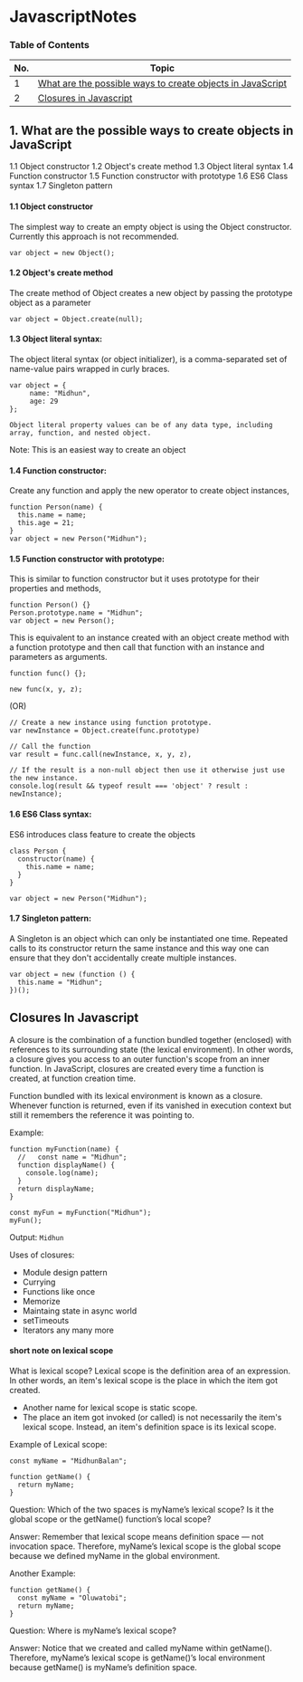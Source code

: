 # JavascriptNotes

### Table of Contents

| No. | Topic  |
| --- | ------ |
| 1   | [What are the possible ways to create objects in JavaScript]() |
| 2   | [Closures in Javascript]() |

## 1. What are the possible ways to create objects in JavaScript

1.1 Object constructor
1.2 Object's create method
1.3 Object literal syntax
1.4 Function constructor
1.5 Function constructor with prototype
1.6 ES6 Class syntax
1.7 Singleton pattern

#### 1.1 Object constructor

The simplest way to create an empty object is using the Object constructor. Currently this approach is not recommended.
```
var object = new Object();

```

#### 1.2 Object's create method
The create method of Object creates a new object by passing the prototype object as a parameter

``` 
var object = Object.create(null);

```

#### 1.3 Object literal syntax:

The object literal syntax (or object initializer), is a comma-separated set of name-value pairs wrapped in curly braces.

```
var object = {
     name: "Midhun",
     age: 29
};

Object literal property values can be of any data type, including array, function, and nested object.
```
Note: This is an easiest way to create an object

#### 1.4 Function constructor:

Create any function and apply the new operator to create object instances,

```
function Person(name) {
  this.name = name;
  this.age = 21;
}
var object = new Person("Midhun");
```
#### 1.5 Function constructor with prototype:

This is similar to function constructor but it uses prototype for their properties and methods,

```
function Person() {}
Person.prototype.name = "Midhun";
var object = new Person();
```
This is equivalent to an instance created with an object create method with a function prototype and then call that function with an instance and parameters as arguments.

```
function func() {};

new func(x, y, z);
```

(OR)

``` 
// Create a new instance using function prototype.
var newInstance = Object.create(func.prototype)

// Call the function
var result = func.call(newInstance, x, y, z),

// If the result is a non-null object then use it otherwise just use the new instance.
console.log(result && typeof result === 'object' ? result : newInstance);

```

#### 1.6 ES6 Class syntax:

ES6 introduces class feature to create the objects

```
class Person {
  constructor(name) {
    this.name = name;
  }
}

var object = new Person("Midhun");
```

#### 1.7 Singleton pattern:

A Singleton is an object which can only be instantiated one time. Repeated calls to its constructor return the same instance and this way one can ensure that they don't accidentally create multiple instances.

```
var object = new (function () {
  this.name = "Midhun";
})();
```


## Closures In Javascript

A closure is the combination of a function bundled together (enclosed) with references to its surrounding state (the lexical environment). In other words, a closure gives you access to an outer function's scope from an inner function. In JavaScript, closures are created every time a function is created, at function creation time.

Function bundled with its lexical environment is known as a closure. Whenever function is returned, even if its vanished in execution context but still it remembers the reference it was pointing to. 

Example:

```
function myFunction(name) {
  //   const name = "Midhun";
  function displayName() {
    console.log(name);
  }
  return displayName;
}

const myFun = myFunction("Midhun");
myFun();
```

Output: 
`Midhun`

Uses of closures:
- Module design pattern
- Currying
- Functions like once
- Memorize
- Maintaing state in async world
- setTimeouts
- Iterators
any many more

#### short note on lexical scope
What is lexical scope?
Lexical scope is the definition area of an expression. In other words, an item's lexical scope is the place in which the item got created.
- Another name for lexical scope is static scope.
- The place an item got invoked (or called) is not necessarily the item's lexical scope. Instead, an item's definition space is its lexical scope.

Example of Lexical scope:

```
const myName = "MidhunBalan";

function getName() {
  return myName;
}

```
Question: Which of the two spaces is myName’s lexical scope? Is it the global scope or the getName() function’s local scope?

Answer: Remember that lexical scope means definition space — not invocation space. Therefore, myName’s lexical scope is the global scope because we defined myName in the global environment.

Another Example:

```
function getName() {
  const myName = "Oluwatobi";
  return myName;
}
```
Question: Where is myName’s lexical scope?

Answer: Notice that we created and called myName within getName(). Therefore, myName’s lexical scope is getName()’s local environment because getName() is myName’s definition space.

